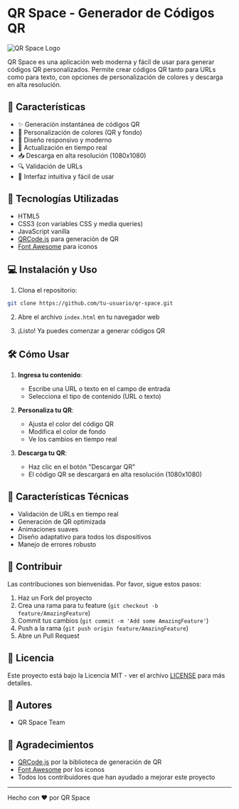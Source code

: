 # QR Space - Generador de Códigos QR

![QR Space Logo](https://img.shields.io/badge/QR%20Space-Generador%20QR-blue)

QR Space es una aplicación web moderna y fácil de usar para generar códigos QR personalizados. Permite crear códigos QR tanto para URLs como para texto, con opciones de personalización de colores y descarga en alta resolución.

## 🌟 Características

- ✨ Generación instantánea de códigos QR
- 🎨 Personalización de colores (QR y fondo)
- 📱 Diseño responsivo y moderno
- 🔄 Actualización en tiempo real
- 📥 Descarga en alta resolución (1080x1080)
- 🔍 Validación de URLs
- 🎯 Interfaz intuitiva y fácil de usar

## 🚀 Tecnologías Utilizadas

- HTML5
- CSS3 (con variables CSS y media queries)
- JavaScript vanilla
- [QRCode.js](https://github.com/davidshimjs/qrcodejs) para generación de QR
- [Font Awesome](https://fontawesome.com/) para iconos

## 💻 Instalación y Uso

1. Clona el repositorio:
```bash
git clone https://github.com/tu-usuario/qr-space.git
```

2. Abre el archivo `index.html` en tu navegador web

3. ¡Listo! Ya puedes comenzar a generar códigos QR

## 🛠️ Cómo Usar

1. **Ingresa tu contenido**:
   - Escribe una URL o texto en el campo de entrada
   - Selecciona el tipo de contenido (URL o texto)

2. **Personaliza tu QR**:
   - Ajusta el color del código QR
   - Modifica el color de fondo
   - Ve los cambios en tiempo real

3. **Descarga tu QR**:
   - Haz clic en el botón "Descargar QR"
   - El código QR se descargará en alta resolución (1080x1080)

## 📱 Características Técnicas

- Validación de URLs en tiempo real
- Generación de QR optimizada
- Animaciones suaves
- Diseño adaptativo para todos los dispositivos
- Manejo de errores robusto

## 🤝 Contribuir

Las contribuciones son bienvenidas. Por favor, sigue estos pasos:

1. Haz un Fork del proyecto
2. Crea una rama para tu feature (`git checkout -b feature/AmazingFeature`)
3. Commit tus cambios (`git commit -m 'Add some AmazingFeature'`)
4. Push a la rama (`git push origin feature/AmazingFeature`)
5. Abre un Pull Request

## 📄 Licencia

Este proyecto está bajo la Licencia MIT - ver el archivo [LICENSE](LICENSE) para más detalles.

## 👥 Autores

- QR Space Team

## 🙏 Agradecimientos

- [QRCode.js](https://github.com/davidshimjs/qrcodejs) por la biblioteca de generación de QR
- [Font Awesome](https://fontawesome.com/) por los iconos
- Todos los contribuidores que han ayudado a mejorar este proyecto

---

Hecho con ❤️ por QR Space 